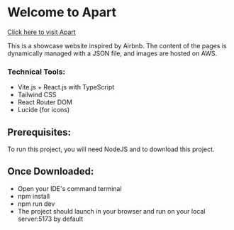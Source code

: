 # Welcome to Apart

[Click here to visit Apart](https://react-apart.netlify.app)

This is a showcase website inspired by Airbnb. The content of the pages is dynamically managed with a JSON file, and images are hosted on AWS.

### Technical Tools:

- Vite.js + React.js with TypeScript
- Tailwind CSS
- React Router DOM
- Lucide (for icons)

## Prerequisites:

To run this project, you will need NodeJS and to download this project.

## Once Downloaded:

- Open your IDE's command terminal
- npm install
- npm run dev
- The project should launch in your browser and run on your local server:5173 by default
